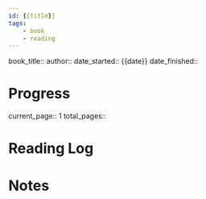 ```yaml
---
id: {{title}}
tags: 
    - book
    - reading
---
```


book_title:: 
author:: 
date_started:: {{date}}
date_finished::

# Progress
current_page:: 1
total_pages:: 

# Reading Log

# Notes
